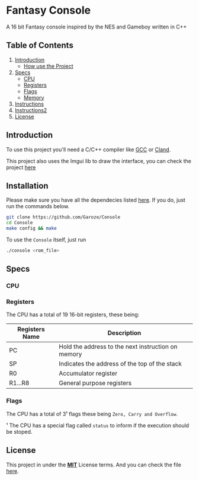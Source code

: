 # Fantasy Console

A 16 bit Fantasy console inspired by the NES and Gameboy written in C++

## Table of Contents

1. [Introduction](#introduction)
	- [How use the Project](#installation)
1. [Specs](#specs)
    - [CPU](#cpu)
    - [Registers](#registers)
    - [Flags](#flags)
	- [Memory](#memory)
1. [Instructions](./docs/Instructions.md)
1. [Instructions2](https://github.com/Garoze/Console/blob/main/docs/Instructions.md)
1. [License](#license)

## Introduction

To use this project you'll need a C/C++ compiler like [GCC](https://gcc.gnu.org/) or [Cland](https://clang.llvm.org/).

This project also uses the Imgui lib to draw the interface, you can check the project [here](https://github.com/ocornut/imgui)

## Installation

Please make sure you have all the dependecies listed [here](#introduction).
If you do, just run the commands below.

```bash
git clone https://github.com/Garoze/Console
cd Console
make config && make
```

To use the `Console` itself, just run

```bash
./console <rom_file>
```

## Specs

### CPU
### Registers

The CPU has a total of 19 16-bit registers, these being:

|Registers Name |Description                                        |
|---------------|---------------------------------------------------|
| PC            |Hold the address to the next instruction on memory |
| SP            |Indicates the address of the top of the stack      |
| R0            |Accumulator register                               |
| R1...R8       |General purpose registers                          |

### Flags
The CPU has a total of 3¹ flags these being `Zero, Carry and Overflow`.

¹ The CPU has a special flag called `status` to inform if the execution should be stoped.

## License

This project in under the [**MIT**](https://mit-license.org/) License terms. And you can check the file [here](https://github.com/Garoze/Console/blob/main/LICENSE).
